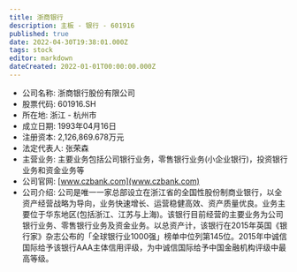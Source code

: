 ```yaml
---
title: 浙商银行
description: 主板 - 银行 - 601916
published: true
date: 2022-04-30T19:38:01.000Z
tags: stock
editor: markdown
dateCreated: 2022-01-01T00:00:00.000Z
---
```


- 公司名称: 浙商银行股份有限公司
- 股票代码: 601916.SH
- 所在地: 浙江 - 杭州市
- 成立日期: 1993年04月16日
- 注册资本: 2,126,869.678万元
- 法定代表人: 张荣森
- 主营业务: 主要业务包括公司银行业务，零售银行业务(小企业银行)，投资银行业务和资金业务等
- 公司官网: [www.czbank.com](www.czbank.com)
- 公司介绍: 公司是唯一一家总部设立在浙江省的全国性股份制商业银行，以全资产经营战略为导向，业务快速增长、运营稳健高效、资产质量优良。业务主要位于华东地区(包括浙江、江苏与上海)。该银行目前经营的主要业务为公司银行业务、零售银行业务及资金业务。以总资产计，该银行在2015年英国《银行家》杂志公布的「全球银行业1000强」榜单中位列第145位。2015年中诚信国际给予该银行AAA主体信用评级，为中诚信国际给予中国金融机构评级中最高等级。


